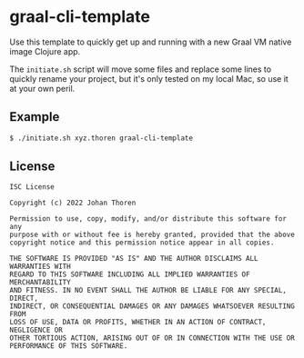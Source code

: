 # graal-cli-template

Use this template to quickly get up and running with a new Graal VM native image Clojure app.

The `initiate.sh` script will move some files and replace some lines to quickly rename your project, but it's only tested on my local Mac, so use it at your own peril.

## Example

``` sh
$ ./initiate.sh xyz.thoren graal-cli-template
```

## License

```
ISC License

Copyright (c) 2022 Johan Thoren

Permission to use, copy, modify, and/or distribute this software for any
purpose with or without fee is hereby granted, provided that the above
copyright notice and this permission notice appear in all copies.

THE SOFTWARE IS PROVIDED "AS IS" AND THE AUTHOR DISCLAIMS ALL WARRANTIES WITH
REGARD TO THIS SOFTWARE INCLUDING ALL IMPLIED WARRANTIES OF MERCHANTABILITY
AND FITNESS. IN NO EVENT SHALL THE AUTHOR BE LIABLE FOR ANY SPECIAL, DIRECT,
INDIRECT, OR CONSEQUENTIAL DAMAGES OR ANY DAMAGES WHATSOEVER RESULTING FROM
LOSS OF USE, DATA OR PROFITS, WHETHER IN AN ACTION OF CONTRACT, NEGLIGENCE OR
OTHER TORTIOUS ACTION, ARISING OUT OF OR IN CONNECTION WITH THE USE OR
PERFORMANCE OF THIS SOFTWARE.
```
